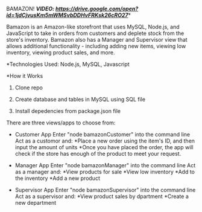 BAMAZON!
***VIDEO: https://drive.google.com/open?id=1jdCjvusKm5mWMSvbDDHvFRKsk26cRO27****

Bamazon is an Amazon-like storefront that uses MySQL, Node.js, and JavaScript to take in orders from customers and deplete stock from the store's inventory. Bamazon also has a Manager and Supervisor view that allows additional functionality - including adding new items, viewing low inventory, viewing product sales, and more.

*Technologies Used:
Node.js, MySQL, Javascript

*How it Works

1) Clone repo

2) Create database and tables in MySQL using SQL file

3) Install depedencies from package.json file

There are three views/apps to choose from:

* Customer App
Enter "node bamazonCustomer" into the command line
Act as a customor and:
*Place a new order using the item's ID, and then input the amount of units
*Once you have placed the order, the app will check if the store has enough of the product to meet your request.

* Manager App
Enter "node bamazonManager" into the command line
Act as a manager and:
*View products for sale
*View low inventory
*Add to the inventory
*Add a new product

* Supervisor App
Enter "node bamazonSupervisor" into the command line
Act as a supervisor and:
*View product sales by dpartment
*Create a new department
